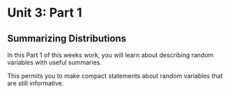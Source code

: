 # Unit 3: Part 1

## Summarizing Distributions

In this Part 1 of this weeks work, you will learn about describing random variables with useful summaries. 

This permits you to make compact statements about random variables that are still informative. 
